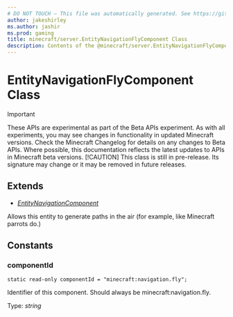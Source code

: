 ```yaml
---
# DO NOT TOUCH — This file was automatically generated. See https://github.com/mojang/minecraftapidocsgenerator to modify descriptions, examples, etc.
author: jakeshirley
ms.author: jashir
ms.prod: gaming
title: minecraft/server.EntityNavigationFlyComponent Class
description: Contents of the @minecraft/server.EntityNavigationFlyComponent class.
---
```

# EntityNavigationFlyComponent Class
>[!IMPORTANT]
>These APIs are experimental as part of the Beta APIs experiment. As with all experiments, you may see changes in functionality in updated Minecraft versions. Check the Minecraft Changelog for details on any changes to Beta APIs. Where possible, this documentation reflects the latest updates to APIs in Minecraft beta versions.
> [!CAUTION]
> This class is still in pre-release.  Its signature may change or it may be removed in future releases.

## Extends
- [*EntityNavigationComponent*](EntityNavigationComponent.md)

Allows this entity to generate paths in the air (for example, like Minecraft parrots do.)

## Constants

### **componentId**
`static read-only componentId = "minecraft:navigation.fly";`

Identifier of this component. Should always be minecraft:navigation.fly.

Type: *string*
